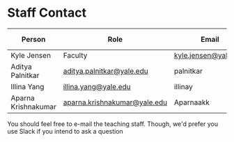 # Staff Contact


| Person          | Role    | Email                    | GitHub Handle |
| --------------- | ------- | ------------------------ | ------------- |
| Kyle Jensen     | Faculty | kyle.jensen@yale.edu     | kljensen      |
| Aditya Palnitkar | aditya.palnitkar@yale.edu | palnitkar | 
| Illina Yang | illina.yang@yale.edu | illinay |
| Aparna Krishnakumar | aparna.krishnakumar@yale.edu |  Aparnaakk |


You should feel free to e-mail the teaching staff. Though,
we'd prefer you use Slack if you intend to ask a question
